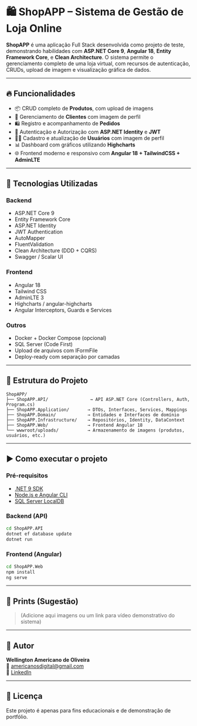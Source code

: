
# 🛍️ ShopAPP – Sistema de Gestão de Loja Online

**ShopAPP** é uma aplicação Full Stack desenvolvida como projeto de teste, demonstrando habilidades com **ASP.NET Core 9**, **Angular 18**, **Entity Framework Core**, e **Clean Architecture**. O sistema permite o gerenciamento completo de uma loja virtual, com recursos de autenticação, CRUDs, upload de imagem e visualização gráfica de dados.

---

## 🔥 Funcionalidades

- 📦 CRUD completo de **Produtos**, com upload de imagens  
- 👥 Gerenciamento de **Clientes** com imagem de perfil  
- 🛍️ Registro e acompanhamento de **Pedidos**  
- 🔐 Autenticação e Autorização com **ASP.NET Identity** e **JWT**  
- 🧑‍💼 Cadastro e atualização de **Usuários** com imagem de perfil  
- 📊 Dashboard com gráficos utilizando **Highcharts**  
- 🌐 Frontend moderno e responsivo com **Angular 18 + TailwindCSS + AdminLTE**

---

## 🧰 Tecnologias Utilizadas

### Backend

- ASP.NET Core 9
- Entity Framework Core
- ASP.NET Identity
- JWT Authentication
- AutoMapper
- FluentValidation
- Clean Architecture (DDD + CQRS)
- Swagger / Scalar UI

### Frontend

- Angular 18
- Tailwind CSS
- AdminLTE 3
- Highcharts / angular-highcharts
- Angular Interceptors, Guards e Services

### Outros

- Docker + Docker Compose (opcional)
- SQL Server (Code First)
- Upload de arquivos com IFormFile
- Deploy-ready com separação por camadas

---

## 📁 Estrutura do Projeto

```
ShopAPP/
├── ShopAPP.API/                → API ASP.NET Core (Controllers, Auth, Program.cs)
├── ShopAPP.Application/       → DTOs, Interfaces, Services, Mappings
├── ShopAPP.Domain/            → Entidades e Interfaces de domínio
├── ShopAPP.Infrastructure/    → Repositórios, Identity, DataContext
├── ShopAPP.Web/               → Frontend Angular 18
└── wwwroot/uploads/           → Armazenamento de imagens (produtos, usuários, etc.)
```

---

## ▶️ Como executar o projeto

### Pré-requisitos

- [.NET 9 SDK](https://dotnet.microsoft.com/download/dotnet/9.0)
- [Node.js e Angular CLI](https://angular.io/cli)
- [SQL Server LocalDB](https://learn.microsoft.com/pt-br/sql/database-engine/configure-windows/sql-server-express-localdb)

### Backend (API)

```bash
cd ShopAPP.API
dotnet ef database update
dotnet run
```

### Frontend (Angular)

```bash
cd ShopAPP.Web
npm install
ng serve
```

---

## 📸 Prints (Sugestão)

> (Adicione aqui imagens ou um link para vídeo demonstrativo do sistema)

---

## 👤 Autor

**Wellington Americano de Oliveira**  
📧 [americanosdigital@gmail.com](mailto:americanosdigital@gmail.com)  
🔗 [LinkedIn](https://www.linkedin.com/in/wellington-de-oliveira-8100b139)

---

## 📝 Licença

Este projeto é apenas para fins educacionais e de demonstração de portfólio.
